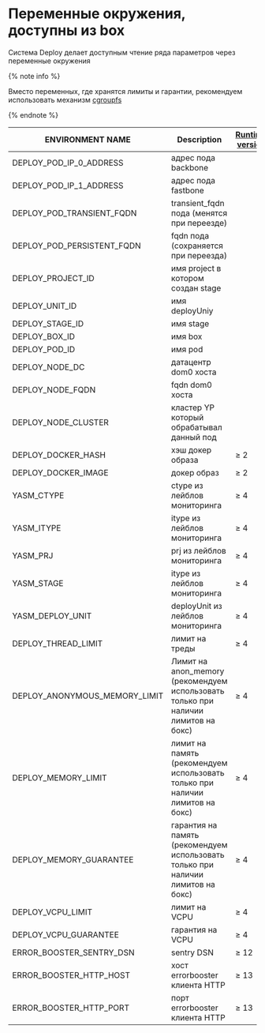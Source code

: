 # Переменные окружения, доступны из box

Система Deploy делает доступным чтение ряда параметров через переменные окружения

{% note info %}

Вместо переменных, где хранятся лимиты и гарантии, рекомендуем использовать механизм [cgroupfs](https://rtc.yandex-team.ru/docs/containers/resource-isolation)

{% endnote %}


| **ENVIRONMENT NAME**          | **Description**                                                                    | **[Runtime version](https://deploy.yandex-team.ru/docs/reference/patchers-revision)** |
|-------------------------------|------------------------------------------------------------------------------------|---|
| DEPLOY_POD_IP_0_ADDRESS       | адрес пода backbone                                                                | |
| DEPLOY_POD_IP_1_ADDRESS       | адрес пода fastbone                                                                | |
| DEPLOY_POD_TRANSIENT_FQDN     | transient_fqdn пода (менятся при переезде)                                         | |
| DEPLOY_POD_PERSISTENT_FQDN    | fqdn пода (сохраняется при переезда)                                               | |
| DEPLOY_PROJECT_ID             | имя project в котором создан stage                                                 | |
| DEPLOY_UNIT_ID                | имя deployUniy                                                                     | |
| DEPLOY_STAGE_ID               | имя stage                                                                          | |
| DEPLOY_BOX_ID                 | имя box                                                                            | |
| DEPLOY_POD_ID                 | имя pod                                                                            | |
| DEPLOY_NODE_DC                | датацентр dom0 хоста                                                               | |
| DEPLOY_NODE_FQDN              | fqdn dom0 хоста                                                                    | |
| DEPLOY_NODE_CLUSTER           | кластер YP который обрабатывал данный под                                          | |
| DEPLOY_DOCKER_HASH            | хэш докер образа                                                                   | ≥ 2|
| DEPLOY_DOCKER_IMAGE           | докер образ                                                                        | ≥ 2|
| YASM_CTYPE                    | ctype из лейблов мониторинга                                                       | ≥ 4|
| YASM_ITYPE                    | itype из лейблов мониторинга                                                       | ≥ 4|
| YASM_PRJ                      | prj из лейблов мониторинга                                                         | ≥ 4|
| YASM_STAGE                    | itype из лейблов мониторинга                                                       | ≥ 4|
| YASM_DEPLOY_UNIT              | deployUnit из лейблов мониторинга                                                  | ≥ 4|
| DEPLOY_THREAD_LIMIT           | лимит на треды                                                                     | ≥ 4|
| DEPLOY_ANONYMOUS_MEMORY_LIMIT | Лимит на anon_memory (рекомендуем использовать только при наличии лимитов на бокс) | ≥ 4|
| DEPLOY_MEMORY_LIMIT           | лимит на память  (рекомендуем использовать только при наличии лимитов на бокс)     | ≥ 4|
| DEPLOY_MEMORY_GUARANTEE       | гарантия на память  (рекомендуем использовать только при наличии лимитов на бокс)  | ≥ 4|
| DEPLOY_VCPU_LIMIT             | лимит на VCPU                                                                      | ≥ 4|
| DEPLOY_VCPU_GUARANTEE         | гарантия на VCPU                                                                   | ≥ 4|
| ERROR_BOOSTER_SENTRY_DSN      | sentry  DSN                                                                        |  ≥ 12|
| ERROR_BOOSTER_HTTP_HOST       | хост errorbooster клиента HTTP                                                     | ≥ 13|
| ERROR_BOOSTER_HTTP_PORT       | порт errorbooster клиента HTTP                                                     | ≥ 13|
